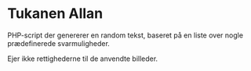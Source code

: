 # Tukanen Allan
PHP-script der genererer en random tekst, baseret på en liste over nogle prædefinerede svarmuligheder.

Ejer ikke rettighederne til de anvendte billeder.
